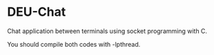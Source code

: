# DEU-Chat
Chat application between terminals using socket programming with C.

You should compile both codes with -lpthread.
